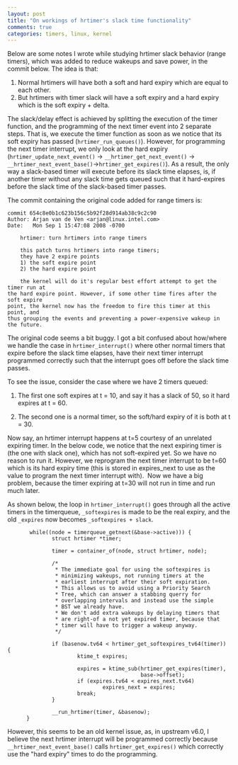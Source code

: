 ```yaml
---
layout: post
title: "On workings of hrtimer's slack time functionality"
comments: true
categories: timers, linux, kernel
---
```

Below are some notes I wrote while studying hrtimer slack behavior (range
timers), which was added to reduce wakeups and save power, in the commit below.
The idea is that:
1. Normal hrtimers will have both a soft and hard expiry which are equal to each other.
2. But hrtimers with timer slack will have a soft expiry and a hard expiry which is the soft expiry + delta.

The slack/delay effect is achieved by splitting the execution of the timer
function, and the programming of the next timer event into 2 separate steps.
That is, we execute the timer function as soon as we notice that its soft
expiry has passed (`hrtimer_run_queues()`). However, for programming the next
timer interrupt, we only look at the hard expiry (`hrtimer_update_next_event()`
-> `__hrtimer_get_next_event()` ->
`__hrtimer_next_event_base()`->`hrtimer_get_expires()`). As a result, the only
way a slack-based timer will execute before its slack time elapses, is, if
another timer without any slack time gets queued such that it hard-expires
before the slack time of the slack-based timer passes.

The commit containing the original code added for range timers is:
```
commit 654c8e0b1c623b156c5b92f28d914ab38c9c2c90
Author: Arjan van de Ven <arjan@linux.intel.com>
Date:   Mon Sep 1 15:47:08 2008 -0700

    hrtimer: turn hrtimers into range timers
   
    this patch turns hrtimers into range timers;
    they have 2 expire points
    1) the soft expire point
    2) the hard expire point
   
    the kernel will do it's regular best effort attempt to get the timer run at
the hard expire point. However, if some other time fires after the soft expire
point, the kernel now has the freedom to fire this timer at this point, and
thus grouping the events and preventing a power-expensive wakeup in the future.
```
The original code seems a bit buggy. I got a bit confused about how/where we
handle the case in `hrtimer_interrupt()` where other normal timers that expire
before the slack time elapses, have their next timer interrupt programmed
correctly such that the interrupt goes off before the slack time passes.

To see the issue, consider the case where we have 2 timers queued:

1. The first one soft expires at t = 10, and say it has a slack of 50, so it hard expires at t = 60.

2. The second one is a normal timer, so the soft/hard expiry of it is both at t = 30.

Now say, an hrtimer interrupt happens at t=5 courtesy of an unrelated expiring
timer. In the below code, we notice that the next expiring timer is (the one
with slack one), which has not soft-expired yet. So we have no reason to run
it. However, we reprogram the next timer interrupt to be t=60 which is its hard
expiry time (this is stored in expires_next to use as the value to program the
next timer interrupt with).  Now we have a big problem, because the timer
expiring at t=30 will not run in time and run much later.

As shown below, the loop in `hrtimer_interrupt()` goes through all the active
timers in the timerqueue, `_softexpires` is made to be the real expiry, and the
old `_expires` now becomes `_softexpires + slack`.
```
       while((node = timerqueue_getnext(&base->active))) {
              struct hrtimer *timer;

              timer = container_of(node, struct hrtimer, node);

              /*
               * The immediate goal for using the softexpires is
               * minimizing wakeups, not running timers at the
               * earliest interrupt after their soft expiration.
               * This allows us to avoid using a Priority Search
               * Tree, which can answer a stabbing querry for
               * overlapping intervals and instead use the simple
               * BST we already have.
               * We don't add extra wakeups by delaying timers that
               * are right-of a not yet expired timer, because that
               * timer will have to trigger a wakeup anyway.
               */

              if (basenow.tv64 < hrtimer_get_softexpires_tv64(timer)) {
                      ktime_t expires;

                      expires = ktime_sub(hrtimer_get_expires(timer),
                                          base->offset);
                      if (expires.tv64 < expires_next.tv64)
                              expires_next = expires;
                      break;
              }

              __run_hrtimer(timer, &basenow);
      }
```
However, this seems to be an old kernel issue, as, in upstream v6.0, I believe
the next hrtimer interrupt will be programmed correctly because
`__hrtimer_next_event_base()` calls `hrtimer_get_expires()` which correctly use
the "hard expiry" times to do the programming.
